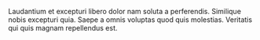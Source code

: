 Laudantium et excepturi libero dolor nam soluta a perferendis.
Similique nobis excepturi quia.
Saepe a omnis voluptas quod quis molestias.
Veritatis qui quis magnam repellendus est.